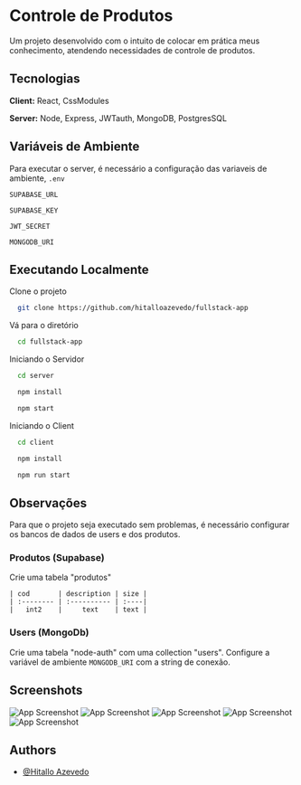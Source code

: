 
# Controle de Produtos

Um projeto desenvolvido com o intuito de colocar em prática meus conhecimento, atendendo necessidades de controle de produtos.


## Tecnologias

**Client:** React, CssModules

**Server:** Node, Express, JWTauth, MongoDB, PostgresSQL


## Variáveis de Ambiente

Para executar o server, é necessário a configuração das variaveis de ambiente, `.env`

`SUPABASE_URL`

`SUPABASE_KEY`

`JWT_SECRET`

`MONGODB_URI`

## Executando Localmente

Clone o projeto

```bash
  git clone https://github.com/hitalloazevedo/fullstack-app
```

Vá para o diretório

```bash
  cd fullstack-app
```

Iniciando o Servidor
```bash
  cd server
```
```bash
  npm install
```
```bash
  npm start
```

Iniciando o Client
```bash
  cd client
```
```bash
  npm install
```
```bash
  npm run start
```

## Observações
Para que o projeto seja executado sem problemas, é necessário configurar os bancos de dados de users e dos produtos.
### Produtos (Supabase)
Crie uma tabela "produtos" 
```
| cod       | description | size |
| :-------- | :---------- | :----|
|   int2    |     text    | text |
```
### Users (MongoDb)
Crie uma tabela "node-auth" com uma collection "users".
Configure a variável de ambiente `MONGODB_URI` com a string de conexão.



## Screenshots

![App Screenshot](https://i.pinimg.com/736x/db/ce/27/dbce27bfe58eb71066d413dd3d25fe01.jpg)
![App Screenshot](https://i.pinimg.com/736x/c0/a4/6a/c0a46a781a9135d460ce217c49ff142a.jpg)
![App Screenshot](https://i.pinimg.com/736x/52/54/53/52545342ff644ad2b0ba62e68b44ea4a.jpg)
![App Screenshot](https://i.pinimg.com/736x/21/1d/01/211d01ee0dc789bf9210a979aaf252e1.jpg)
![App Screenshot](https://i.pinimg.com/736x/08/8e/59/088e594507aefad9434801ab00c55bc4.jpg)


## Authors

- [@Hitallo Azevedo](https://www.github.com/hitalloazevedo)

